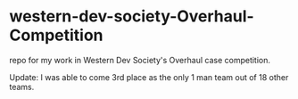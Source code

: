 # western-dev-society-Overhaul-Competition
repo for my work in Western Dev Society's Overhaul case competition.

Update:
I was able to come 3rd place as the only 1 man team out of 18 other teams.

